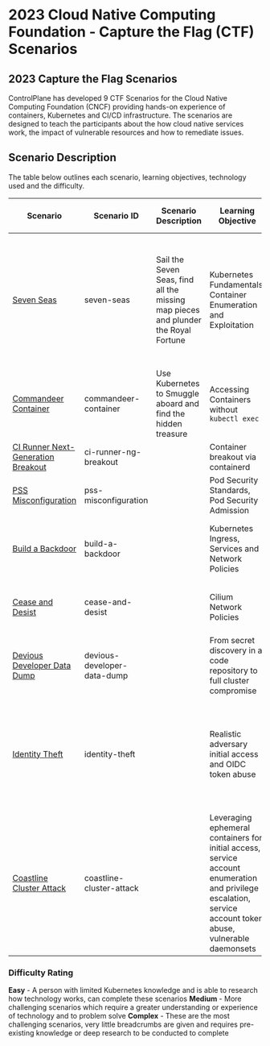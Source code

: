 # 2023 Cloud Native Computing Foundation - Capture the Flag (CTF) Scenarios

## 2023 Capture the Flag Scenarios

ControlPlane has developed 9 CTF Scenarios for the Cloud Native Computing Foundation (CNCF) providing hands-on experience of containers, Kubernetes and CI/CD infrastructure. The scenarios are designed to teach the participants about the how cloud native services work, the impact of vulnerable resources and how to remediate issues.

## Scenario Description

The table below outlines each scenario, learning objectives, technology used and the difficulty.

| Scenario | Scenario ID | Scenario Description | Learning Objective | Technology Used | Difficulty | No of Flags |
| --- | --- | --- | --- | --- | --- | --- |
| [Seven Seas](seven-seas/README.md) | seven-seas | Sail the Seven Seas, find all the missing map pieces and plunder the Royal Fortune | Kubernetes Fundamentals, Container Enumeration and Exploitation | Kubernetes Secrets, Container Images, Pod Security Standards, Network Policy, Pod Logs, Service Accounts and RBAC, Sidecar Containers | Easy | 2 |
| [Commandeer Container](commandeer-container/README.md) | commandeer-container | Use Kubernetes to Smuggle aboard and find the hidden treasure | Accessing Containers without `kubectl exec` | Kubernetes Secrets, Container Images, Service Accounts and RBAC | Easy | 1 |
| [CI Runner Next-Generation Breakout](ci-runner-ng-breakout/README.md) | ci-runner-ng-breakout |  | Container breakout via containerd | Docker, Containerd | Easy | 1 |
| [PSS Misconfiguration](pss-misconfiguration/README.md) | pss-misconfiguration | | Pod Security Standards, Pod Security Admission | Pod Security Standards, Pod Security Admission | Medium | 3 |
| [Build a Backdoor](build-a-backdoor/README.md) | build-a-backdoor | | Kubernetes Ingress, Services and Network Policies | Kubernetes Ingress, Services, Network Policies, Kyverno | Medium | 2 |
| [Cease and Desist](cease-and-desist/README.md) | cease-and-desist | | Cilium Network Policies | Kubernetes Secrets, Cilium Network Policies | Medium | 2 |
| [Devious Developer Data Dump](devious-developer-data-dump/README.md) | devious-developer-data-dump | | From secret discovery in a code repository to full cluster compromise | Gitea, GitHub Action Runners, Zot, SQL Database | Complex | 2 |
| [Identity Theft](identity-theft/README.md) | identity-theft |  | Realistic adversary initial access and OIDC token abuse | custom vulnerable application (pod schema validation), Dex, Kubernetes Services, Service Accounts and RBAC | Complex | 2 |
| [Coastline Cluster Attack](coastline-cluster-attack/README.md) | coastline-cluster-attack |  | Leveraging ephemeral containers for initial access, service account enumeration and privilege escalation, service account token abuse, vulnerable daemonsets | Ephemeral containers, Service Accounts and RBAC, Service Account Tokens, Custom "red herring" applications, Elasticsearch, Fluentbit Daemonsets | Complex | 3 |

### Difficulty Rating

**Easy** - A person with limited Kubernetes knowledge and is able to research how technology works, can complete these scenarios
**Medium** - More challenging scenarios which require a greater understanding or experience of technology and to problem solve
**Complex** - These are the most challenging scenarios, very little breadcrumbs are given and requires pre-existing knowledge or deep research to be conducted to complete
